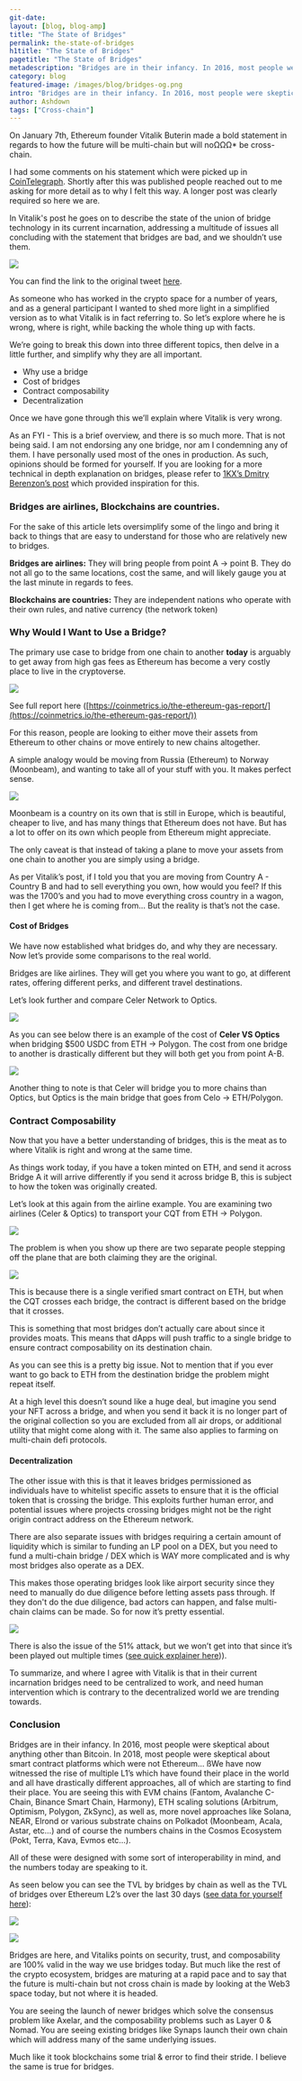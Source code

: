 ```yaml
---
git-date:
layout: [blog, blog-amp]
title: "The State of Bridges"
permalink: the-state-of-bridges
h1title: "The State of Bridges"
pagetitle: "The State of Bridges"
metadescription: "Bridges are in their infancy. In 2016, most people were skeptical about anything other than Bitcoin. In 2018, most people were skeptical about smart contract platforms which were not Ethereum…"
category: blog
featured-image: /images/blog/bridges-og.png
intro: "Bridges are in their infancy. In 2016, most people were skeptical about anything other than Bitcoin. In 2018, most people were skeptical about smart contract platforms which were not Ethereum…"
author: Ashdown
tags: ["Cross-chain"]
---
```


On January 7th, Ethereum founder Vitalik Buterin made a bold statement in regards to how the future will be multi-chain but will noΩΩΩ* be cross-chain.

I had some comments on his statement which were picked up in [CoinTelegraph](https://cointelegraph.com/news/industry-players-respond-to-vitalik-buterin-s-thoughts-on-cross-chain-ecosystems). Shortly after this was published people reached out to me asking for more detail as to why I felt this way. A longer post was clearly required so here we are.

In Vitalik's post he goes on to describe the state of the union of bridge technology in its current incarnation, addressing a multitude of issues all concluding with the statement that bridges are bad, and we shouldn’t use them.

![](/images/blog/the-state-of-bridges/image1.webp)


You can find the link to the original tweet [here](https://twitter.com/VitalikButerin/status/1479501366192132099).

As someone who has worked in the crypto space for a number of years, and as a general participant I wanted to shed more light in a simplified version as to what Vitalik is in fact referring to. So let’s explore where he is wrong, where is right, while backing the whole thing up with facts.

We’re going to break this down into three different topics, then delve in a little further, and simplify why they are all important.

* Why use a bridge
* Cost of bridges
* Contract composability
* Decentralization

Once we have gone through this we’ll explain where Vitalik is very wrong.

As an FYI - This is a brief overview, and there is so much more. That is not being said. I am not endorsing any one bridge, nor am I condemning any of them. I have personally used most of the ones in production. As such, opinions should be formed for yourself. If you are looking for a more technical in depth explanation on bridges, please refer to [1KX’s Dmitry Berenzon’s post](https://medium.com/1kxnetwork/blockchain-bridges-5db6afac44f8) which provided inspiration for this.


### Bridges are airlines, Blockchains are countries.

For the sake of this article lets oversimplify some of the lingo and bring it back to things that are easy to understand for those who are relatively new to bridges.

**Bridges are airlines:** They will bring people from point A -> point B. They do not all go to the same locations, cost the same, and will likely gauge you at the last minute in regards to fees.

**Blockchains are countries:** They are independent nations who operate with their own rules, and native currency (the network token)


### Why Would I Want to Use a Bridge?

The primary use case to bridge from one chain to another **today** is arguably to get away from high gas fees as Ethereum has become a very costly place to live in the cryptoverse.


![](/images/blog/the-state-of-bridges/image2.webp)


See full report here ([https://coinmetrics.io/the-ethereum-gas-report/](https://coinmetrics.io/the-ethereum-gas-report/))

For this reason, people are looking to either move their assets from Ethereum to other chains or move entirely to new chains altogether.

A simple analogy would be moving from Russia (Ethereum) to Norway (Moonbeam), and wanting to take all of your stuff with you. It makes perfect sense.


![](/images/blog/the-state-of-bridges/image3.webp)


Moonbeam is a country on its own that is still in Europe, which is beautiful, cheaper to live, and has many things that Ethereum does not have. But has a lot to offer on its own which people from Ethereum might appreciate.

The only caveat is that instead of taking a plane to move your assets from one chain to another you are simply using a bridge.

As per Vitalik’s post, if I told you that you are moving from Country A - Country B and had to sell everything you own, how would you feel? If this was the 1700’s and you had to move everything cross country in a wagon, then I get where he is coming from… But the reality is that’s not the case.


#### Cost of Bridges

We have now established what bridges do, and why they are necessary. Now let’s provide some comparisons to the real world.

Bridges are like airlines. They will get you where you want to go, at different rates, offering different perks, and different travel destinations.

Let’s look further and compare Celer Network to Optics.


![](/images/blog/the-state-of-bridges/image4.webp)


As you can see below there is an example of the cost of **Celer VS Optics** when bridging $500 USDC from ETH -> Polygon. The cost from one bridge to another is drastically different but they will both get you from point A-B.


![](/images/blog/the-state-of-bridges/image5.webp)


Another thing to note is that Celer will bridge you to more chains than Optics, but Optics is the main bridge that goes from Celo -> ETH/Polygon.


### Contract Composability

Now that you have a better understanding of bridges, this is the meat as to where Vitalik is right and wrong at the same time.

As things work today, if you have a token minted on ETH, and send it across Bridge A it will arrive differently if you send it across bridge B, this is subject to how the token was originally created.

Let’s look at this again from the airline example. You are examining two airlines (Celer & Optics) to transport your CQT from ETH -> Polygon.


![](/images/blog/the-state-of-bridges/image6.webp)


The problem is when you show up there are two separate people stepping off the plane that are both claiming they are the original.


![](/images/blog/the-state-of-bridges/image7.webp)


This is because there is a single verified smart contract on ETH, but when the CQT crosses each bridge, the contract is different based on the bridge that it crosses.

This is something that most bridges don’t actually care about since it provides moats. This means that dApps will push traffic to a single bridge to ensure contract composability on its destination chain.

As you can see this is a pretty big issue. Not to mention that if you ever want to go back to ETH from the destination bridge the problem might repeat itself.

At a high level this doesn’t sound like a huge deal, but imagine you send your NFT across a bridge, and when you send it back it is no longer part of the original collection so you are excluded from all air drops, or additional utility that might come along with it. The same also applies to farming on multi-chain defi protocols.


#### Decentralization

The other issue with this is that it leaves bridges permissioned as individuals have to whitelist specific assets to ensure that it is the official token that is crossing the bridge. This exploits further human error, and potential issues where projects crossing bridges might not be the right origin contract address on the Ethereum network.

There are also separate issues with bridges requiring a certain amount of liquidity which is similar to funding an LP pool on a DEX, but you need to fund a multi-chain bridge / DEX which is WAY more complicated and is why most bridges also operate as a DEX.

This makes those operating bridges look like airport security since they need to manually do due diligence before letting assets pass through. If they don't do the due diligence, bad actors can happen, and false multi-chain claims can be made. So for now it’s pretty essential.

![](/images/blog/the-state-of-bridges/image8.webp)


There is also the issue of the 51% attack, but we won’t get into that since it’s been played out multiple times ([see quick explainer here](https://www.coindesk.com/learn/what-is-a-51-attack/#:~:text=A%2051%25%20attack%2C%20also%20known,power%20from%20a%20third%20party.))).

To summarize, and where I agree with Vitalik is that in their current incarnation bridges need to be centralized to work, and need human intervention which is contrary to the decentralized world we are trending towards.


### Conclusion

Bridges are in their infancy. In 2016, most people were skeptical about anything other than Bitcoin. In 2018, most people were skeptical about smart contract platforms which were not Ethereum… ßWe have now witnessed the rise of multiple L1’s which have found their place in the world and all have drastically different approaches, all of which are starting to find their place. You are seeing this with EVM chains (Fantom, Avalanche C-Chain, Binance Smart Chain, Harmony), ETH scaling solutions (Arbitrum, Optimism, Polygon, ZkSync), as well as, more novel approaches like Solana, NEAR, Elrond or various substrate chains on Polkadot (Moonbeam, Acala, Astar, etc…) and of course the numbers chains in the Cosmos Ecosystem (Pokt, Terra, Kava, Evmos etc…).

All of these were designed with some sort of interoperability in mind, and the numbers today are speaking to it.

As seen below you can see the TVL by bridges by chain as well as the TVL of bridges over Ethereum L2’s over the last 30 days ([see data for yourself here](https://bi.etherscan.io/public/dashboards/Z6PuB2HTLK4tGOCtrYvP65seYXGWfLea76mknRu6?org_slug=default)):


![](/images/blog/the-state-of-bridges/image9.webp)


![](/images/blog/the-state-of-bridges/image10.webp)


Bridges are here, and Vitaliks points on security, trust, and composability are 100% valid in the way we use bridges today. But much like the rest of the crypto ecosystem, bridges are maturing at a rapid pace and to say that the future is multi-chain but not cross chain is made by looking at the Web3 space today, but not where it is headed.

You are seeing the launch of newer bridges which solve the consensus problem like Axelar, and the composability problems such as Layer 0 & Nomad. You are seeing existing bridges like Synaps launch their own chain which will address many of the same underlying issues.

Much like it took blockchains some trial & error to find their stride. I believe the same is true for bridges.
